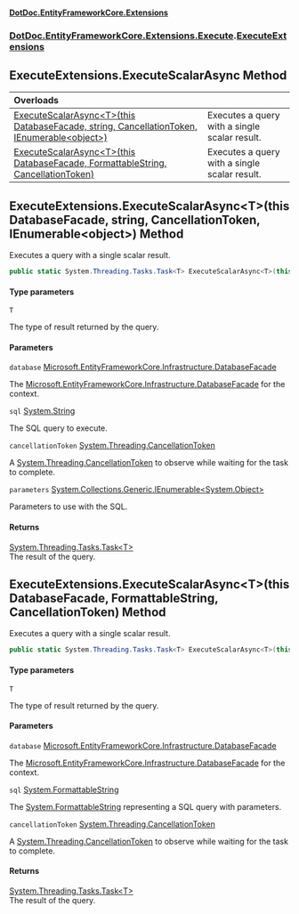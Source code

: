 #### [DotDoc\.EntityFrameworkCore\.Extensions](index.md 'index')
### [DotDoc\.EntityFrameworkCore\.Extensions\.Execute](DotDoc.EntityFrameworkCore.Extensions.Execute.md 'DotDoc\.EntityFrameworkCore\.Extensions\.Execute').[ExecuteExtensions](ExecuteExtensions.md 'DotDoc\.EntityFrameworkCore\.Extensions\.Execute\.ExecuteExtensions')

## ExecuteExtensions\.ExecuteScalarAsync Method

| Overloads | |
| :--- | :--- |
| [ExecuteScalarAsync&lt;T&gt;\(this DatabaseFacade, string, CancellationToken, IEnumerable&lt;object&gt;\)](ExecuteExtensions.ExecuteScalarAsync.md#DotDoc.EntityFrameworkCore.Extensions.Execute.ExecuteExtensions.ExecuteScalarAsync_T_(thisMicrosoft.EntityFrameworkCore.Infrastructure.DatabaseFacade,string,System.Threading.CancellationToken,System.Collections.Generic.IEnumerable_object_) 'DotDoc\.EntityFrameworkCore\.Extensions\.Execute\.ExecuteExtensions\.ExecuteScalarAsync\<T\>\(this Microsoft\.EntityFrameworkCore\.Infrastructure\.DatabaseFacade, string, System\.Threading\.CancellationToken, System\.Collections\.Generic\.IEnumerable\<object\>\)') | Executes a query with a single scalar result\. |
| [ExecuteScalarAsync&lt;T&gt;\(this DatabaseFacade, FormattableString, CancellationToken\)](ExecuteExtensions.ExecuteScalarAsync.md#DotDoc.EntityFrameworkCore.Extensions.Execute.ExecuteExtensions.ExecuteScalarAsync_T_(thisMicrosoft.EntityFrameworkCore.Infrastructure.DatabaseFacade,System.FormattableString,System.Threading.CancellationToken) 'DotDoc\.EntityFrameworkCore\.Extensions\.Execute\.ExecuteExtensions\.ExecuteScalarAsync\<T\>\(this Microsoft\.EntityFrameworkCore\.Infrastructure\.DatabaseFacade, System\.FormattableString, System\.Threading\.CancellationToken\)') | Executes a query with a single scalar result\. |

<a name='DotDoc.EntityFrameworkCore.Extensions.Execute.ExecuteExtensions.ExecuteScalarAsync_T_(thisMicrosoft.EntityFrameworkCore.Infrastructure.DatabaseFacade,string,System.Threading.CancellationToken,System.Collections.Generic.IEnumerable_object_)'></a>

## ExecuteExtensions\.ExecuteScalarAsync\<T\>\(this DatabaseFacade, string, CancellationToken, IEnumerable\<object\>\) Method

Executes a query with a single scalar result\.

```csharp
public static System.Threading.Tasks.Task<T> ExecuteScalarAsync<T>(this Microsoft.EntityFrameworkCore.Infrastructure.DatabaseFacade database, string sql, System.Threading.CancellationToken cancellationToken=default(System.Threading.CancellationToken), System.Collections.Generic.IEnumerable<object?> parameters);
```
#### Type parameters

<a name='DotDoc.EntityFrameworkCore.Extensions.Execute.ExecuteExtensions.ExecuteScalarAsync_T_(thisMicrosoft.EntityFrameworkCore.Infrastructure.DatabaseFacade,string,System.Threading.CancellationToken,System.Collections.Generic.IEnumerable_object_).T'></a>

`T`

The type of result returned by the query\.
#### Parameters

<a name='DotDoc.EntityFrameworkCore.Extensions.Execute.ExecuteExtensions.ExecuteScalarAsync_T_(thisMicrosoft.EntityFrameworkCore.Infrastructure.DatabaseFacade,string,System.Threading.CancellationToken,System.Collections.Generic.IEnumerable_object_).database'></a>

`database` [Microsoft\.EntityFrameworkCore\.Infrastructure\.DatabaseFacade](https://learn.microsoft.com/en-us/dotnet/api/microsoft.entityframeworkcore.infrastructure.databasefacade 'Microsoft\.EntityFrameworkCore\.Infrastructure\.DatabaseFacade')

The [Microsoft\.EntityFrameworkCore\.Infrastructure\.DatabaseFacade](https://learn.microsoft.com/en-us/dotnet/api/microsoft.entityframeworkcore.infrastructure.databasefacade 'Microsoft\.EntityFrameworkCore\.Infrastructure\.DatabaseFacade') for the context\.

<a name='DotDoc.EntityFrameworkCore.Extensions.Execute.ExecuteExtensions.ExecuteScalarAsync_T_(thisMicrosoft.EntityFrameworkCore.Infrastructure.DatabaseFacade,string,System.Threading.CancellationToken,System.Collections.Generic.IEnumerable_object_).sql'></a>

`sql` [System\.String](https://learn.microsoft.com/en-us/dotnet/api/system.string 'System\.String')

The SQL query to execute\.

<a name='DotDoc.EntityFrameworkCore.Extensions.Execute.ExecuteExtensions.ExecuteScalarAsync_T_(thisMicrosoft.EntityFrameworkCore.Infrastructure.DatabaseFacade,string,System.Threading.CancellationToken,System.Collections.Generic.IEnumerable_object_).cancellationToken'></a>

`cancellationToken` [System\.Threading\.CancellationToken](https://learn.microsoft.com/en-us/dotnet/api/system.threading.cancellationtoken 'System\.Threading\.CancellationToken')

A [System\.Threading\.CancellationToken](https://learn.microsoft.com/en-us/dotnet/api/system.threading.cancellationtoken 'System\.Threading\.CancellationToken') to observe while waiting for the task to complete\.

<a name='DotDoc.EntityFrameworkCore.Extensions.Execute.ExecuteExtensions.ExecuteScalarAsync_T_(thisMicrosoft.EntityFrameworkCore.Infrastructure.DatabaseFacade,string,System.Threading.CancellationToken,System.Collections.Generic.IEnumerable_object_).parameters'></a>

`parameters` [System\.Collections\.Generic\.IEnumerable&lt;](https://learn.microsoft.com/en-us/dotnet/api/system.collections.generic.ienumerable-1 'System\.Collections\.Generic\.IEnumerable\`1')[System\.Object](https://learn.microsoft.com/en-us/dotnet/api/system.object 'System\.Object')[&gt;](https://learn.microsoft.com/en-us/dotnet/api/system.collections.generic.ienumerable-1 'System\.Collections\.Generic\.IEnumerable\`1')

Parameters to use with the SQL\.

#### Returns
[System\.Threading\.Tasks\.Task&lt;](https://learn.microsoft.com/en-us/dotnet/api/system.threading.tasks.task-1 'System\.Threading\.Tasks\.Task\`1')[T](ExecuteExtensions.md#DotDoc.EntityFrameworkCore.Extensions.Execute.ExecuteExtensions.ExecuteScalarAsync_T_(thisMicrosoft.EntityFrameworkCore.Infrastructure.DatabaseFacade,string,System.Threading.CancellationToken,System.Collections.Generic.IEnumerable_object_).T 'DotDoc\.EntityFrameworkCore\.Extensions\.Execute\.ExecuteExtensions\.ExecuteScalarAsync\<T\>\(this Microsoft\.EntityFrameworkCore\.Infrastructure\.DatabaseFacade, string, System\.Threading\.CancellationToken, System\.Collections\.Generic\.IEnumerable\<object\>\)\.T')[&gt;](https://learn.microsoft.com/en-us/dotnet/api/system.threading.tasks.task-1 'System\.Threading\.Tasks\.Task\`1')  
The result of the query\.

<a name='DotDoc.EntityFrameworkCore.Extensions.Execute.ExecuteExtensions.ExecuteScalarAsync_T_(thisMicrosoft.EntityFrameworkCore.Infrastructure.DatabaseFacade,System.FormattableString,System.Threading.CancellationToken)'></a>

## ExecuteExtensions\.ExecuteScalarAsync\<T\>\(this DatabaseFacade, FormattableString, CancellationToken\) Method

Executes a query with a single scalar result\.

```csharp
public static System.Threading.Tasks.Task<T> ExecuteScalarAsync<T>(this Microsoft.EntityFrameworkCore.Infrastructure.DatabaseFacade database, System.FormattableString sql, System.Threading.CancellationToken cancellationToken=default(System.Threading.CancellationToken));
```
#### Type parameters

<a name='DotDoc.EntityFrameworkCore.Extensions.Execute.ExecuteExtensions.ExecuteScalarAsync_T_(thisMicrosoft.EntityFrameworkCore.Infrastructure.DatabaseFacade,System.FormattableString,System.Threading.CancellationToken).T'></a>

`T`

The type of result returned by the query\.
#### Parameters

<a name='DotDoc.EntityFrameworkCore.Extensions.Execute.ExecuteExtensions.ExecuteScalarAsync_T_(thisMicrosoft.EntityFrameworkCore.Infrastructure.DatabaseFacade,System.FormattableString,System.Threading.CancellationToken).database'></a>

`database` [Microsoft\.EntityFrameworkCore\.Infrastructure\.DatabaseFacade](https://learn.microsoft.com/en-us/dotnet/api/microsoft.entityframeworkcore.infrastructure.databasefacade 'Microsoft\.EntityFrameworkCore\.Infrastructure\.DatabaseFacade')

The [Microsoft\.EntityFrameworkCore\.Infrastructure\.DatabaseFacade](https://learn.microsoft.com/en-us/dotnet/api/microsoft.entityframeworkcore.infrastructure.databasefacade 'Microsoft\.EntityFrameworkCore\.Infrastructure\.DatabaseFacade') for the context\.

<a name='DotDoc.EntityFrameworkCore.Extensions.Execute.ExecuteExtensions.ExecuteScalarAsync_T_(thisMicrosoft.EntityFrameworkCore.Infrastructure.DatabaseFacade,System.FormattableString,System.Threading.CancellationToken).sql'></a>

`sql` [System\.FormattableString](https://learn.microsoft.com/en-us/dotnet/api/system.formattablestring 'System\.FormattableString')

The [System\.FormattableString](https://learn.microsoft.com/en-us/dotnet/api/system.formattablestring 'System\.FormattableString') representing a SQL query with parameters\.

<a name='DotDoc.EntityFrameworkCore.Extensions.Execute.ExecuteExtensions.ExecuteScalarAsync_T_(thisMicrosoft.EntityFrameworkCore.Infrastructure.DatabaseFacade,System.FormattableString,System.Threading.CancellationToken).cancellationToken'></a>

`cancellationToken` [System\.Threading\.CancellationToken](https://learn.microsoft.com/en-us/dotnet/api/system.threading.cancellationtoken 'System\.Threading\.CancellationToken')

A [System\.Threading\.CancellationToken](https://learn.microsoft.com/en-us/dotnet/api/system.threading.cancellationtoken 'System\.Threading\.CancellationToken') to observe while waiting for the task to complete\.

#### Returns
[System\.Threading\.Tasks\.Task&lt;](https://learn.microsoft.com/en-us/dotnet/api/system.threading.tasks.task-1 'System\.Threading\.Tasks\.Task\`1')[T](ExecuteExtensions.md#DotDoc.EntityFrameworkCore.Extensions.Execute.ExecuteExtensions.ExecuteScalarAsync_T_(thisMicrosoft.EntityFrameworkCore.Infrastructure.DatabaseFacade,System.FormattableString,System.Threading.CancellationToken).T 'DotDoc\.EntityFrameworkCore\.Extensions\.Execute\.ExecuteExtensions\.ExecuteScalarAsync\<T\>\(this Microsoft\.EntityFrameworkCore\.Infrastructure\.DatabaseFacade, System\.FormattableString, System\.Threading\.CancellationToken\)\.T')[&gt;](https://learn.microsoft.com/en-us/dotnet/api/system.threading.tasks.task-1 'System\.Threading\.Tasks\.Task\`1')  
The result of the query\.